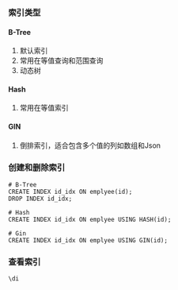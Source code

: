 ### 索引类型
#### B-Tree
1. 默认索引
2. 常用在等值查询和范围查询
3. 动态树

#### Hash
1. 常用在等值索引

#### GIN
1. 倒排索引，适合包含多个值的列如数组和Json

### 创建和删除索引
```
# B-Tree
CREATE INDEX id_idx ON emplyee(id);
DROP INDEX id_idx;

# Hash
CREATE INDEX id_idx ON emplyee USING HASH(id);

# Gin
CREATE INDEX id_idx ON emplyee USING GIN(id);
```

### 查看索引
```
\di
```